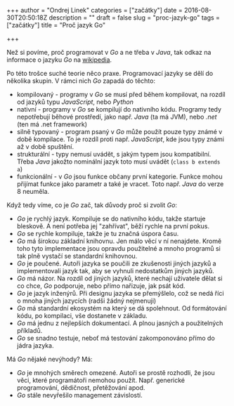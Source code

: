 +++
author = "Ondrej Linek"
categories = ["začátky"]
date = 2016-08-30T20:50:18Z
description = ""
draft = false
slug = "proc-jazyk-go"
tags = ["začátky"]
title = "Proč jazyk Go"

+++

Než si povíme, proč programovat v *Go* a ne třeba v *Java*, tak odkaz na informace o jazyku *Go* na [wikipedia](https://cs.wikipedia.org/wiki/Go_(programovac%C3%AD_jazyk)). 

Po této trošce suché teorie něco praxe. Programovací jazyky se dělí do několika skupin. V rámci nich *Go* zapadá do těchto:

* kompilovaný - programy v *Go* se musí před během kompilovat, na rozdíl od jazyků typu *JavaScript*, nebo *Python*
* nativní - programy v *Go* se kompilují do nativního kódu. Programy tedy nepotřebují běhové prostředí, jako např. *Java* (ta má JVM), nebo *.net* (ten má .net framework)
* silně typovaný - program psaný v *Go* může použít pouze typy známé v době kompilace. To je rozdíl proti např. *JavaScript*, kde jsou typy známi až v době spuštění.
* strukturální - typy nemusí uvádět, s jakým typem jsou kompatibilní. Třeba *Java* jakožto nominální jazyk toto musí uvádět (`class b extends a`)
* funkcionální - v *Go* jsou funkce občany první kategorie. Funkce mohou přijímat funkce jako parametr a také je vracet. Toto např. *Java* do verze 8 neuměla.

Když tedy víme, co je *Go* zač, tak důvody proč si zvolit *Go*:

* *Go* je rychlý jazyk. Kompiluje se do nativního kódu, takže startuje bleskově. A není potřeba jej "zahřívat", běží rychle na první pokus.
* *Go* se rychle kompiluje, takže je tu značná úspora času.
* *Go* má širokou základní knihovnu. Jen málo věcí v ní nenajdete. Kromě toho tyto implementace jsou opravdu použitelné a mnoho programů si tak plně vystačí se standardní knihovnou.
* *Go* je poučené. Autoři jazyka se poučili ze zkušenosti jiných jazyků a implementovali jazyk tak, aby se vyhnuli nedostatkům jiných jazyků.
* *Go* má názor. Na rozdíl od jiných jazyků, které nechají uživatele dělat si co chce, *Go* podporuje, nebo přímo nařizuje, jak psát kód.
* *Go* je jazyk inženýrů. Při designu jazyka se přemýšlelo, což se nedá říci o mnoha jiných jazycích (radši žádný nejmenuji)
* *Go* má standardní ekosystém na který se dá spolehnout. Od formátování kódu, po kompilaci, vše dostanete v  základu.
* *Go* má jednu z nejlepších dokumentací. A plnou jasných a použitelných příkladů.
* *Go* se snadno testuje, neboť má testování zakomponováno přímo do jádra jazyka.


Má *Go* nějaké nevýhody? Má:

* *Go* je mnohých směrech omezené. Autoři se prostě rozhodli, že jsou věci, které programátoři nemohou použít. Např. generické programování, dědičnost, přetěžování apod.
* *Go* stále nevyřešilo management závislostí.

